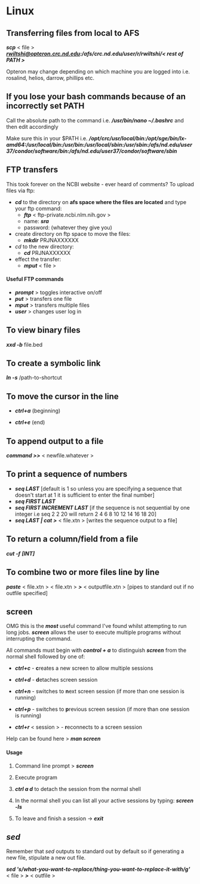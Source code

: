 # Linux

## Transferring files from local to AFS
***scp*** < file > ***rwiltshi@opteron.crc.nd.edu:/afs/crc.nd.edu/user/r/rwiltshi/< rest of PATH >***

Opteron may change depending on which machine you are logged into i.e. rosalind, helios, darrow, phillips etc.

## If you lose your bash commands because of an incorrectly set PATH
Call the absolute path to the command i.e. ***/usr/bin/nano ~/.bashrc*** and then edit accordingly

Make sure this in your $PATH i.e. ***/opt/crc/usr/local/bin:/opt/sge/bin/lx-amd64:/usr/local/bin:/usr/bin:/usr/local/sbin:/usr/sbin:/afs/nd.edu/user37/condor/software/bin:/afs/nd.edu/user37/condor/software/sbin***

## FTP transfers
This took forever on the NCBI website - ever heard of comments? To upload files via ftp:
- ***cd*** to the directory on **afs space where the files are located** and type your ftp command: 
  - ***ftp*** < ftp-private.ncbi.nlm.nih.gov >
  - name: ***sra***
  - password: (whatever they give you)
- create directory on ftp space to move the files:
  - ***mkdir*** PRJNAXXXXXX
- *cd* to the new directory:
  - ***cd*** PRJNAXXXXXX
- effect the transfer:
  - ***mput*** < file >
  
#### Useful FTP commands
  - ***prompt*** > toggles interactive on/off
  - ***put*** > transfers one file
  - ***mput*** > transfers multiple files
  - ***user*** > changes user log in

## To view binary files
***xxd -b*** file.bed

## To create a symbolic link
***ln -s*** /path-to-shortcut

## To move the cursor in the line
- ***ctrl+a*** (beginning)

- ***ctrl+e*** (end)

## To append output to a file
***command >>*** < newfile.whatever >

## To print a sequence of numbers 

- ***seq LAST***
  [default is 1 so unless you are specifying a sequence that doesn't start at 1 it is sufficient to enter the final number]
- ***seq FIRST LAST***
- ***seq FIRST INCREMENT LAST*** 
  [if the sequence is not sequential by one integer i.e seq 2 2 20 will return 2 4 6 8 10 12 14 16 18 20]
- ***seq LAST | cat >*** < file.xtn >
  [writes the sequence output to a file]

## To return a column/field from a file
***cut -f*** ***[INT]***

## To combine two or more files line by line
***paste*** < file.xtn > < file.xtn > ***>*** < outputfile.xtn > [pipes to standard out if no outfile specified]

## screen
OMG this is the ***most*** useful command I've found whilst attempting to run long jobs. ***screen*** allows the user to execute multiple programs without interrupting the command.

All commands must begin with ***control + a*** to distinguish ***screen*** from the normal shell followed by one of:

- ***ctrl+c*** - **c**reates a new screen to allow multiple sessions

- ***ctrl+d*** - **d**etaches screen session

- ***ctrl+n*** - switches to **n**ext screen session (if more than one session is running)

- ***ctrl+p*** - switches to **p**revious screen session (if more than one session is running)

- ***ctrl+r*** < session > - **r**econnects to a screen session

Help can be found here > ***man screen***

#### Usage

   1) Command line prompt > ***screen***

   2) Execute program

   3) ***ctrl a d*** to detach the session from the normal shell
  
   4) In the normal shell you can list all your active sessions by typing: ***screen -ls***
  
   5) To leave and finish a session -> ***exit***

## *sed*
Remember that *sed* outputs to standard out by default so if generating a new file, stipulate a new out file.

***sed 's/what-you-want-to-replace/thing-you-want-to-replace-it-with/g'*** < file > ***>*** < outfile >
